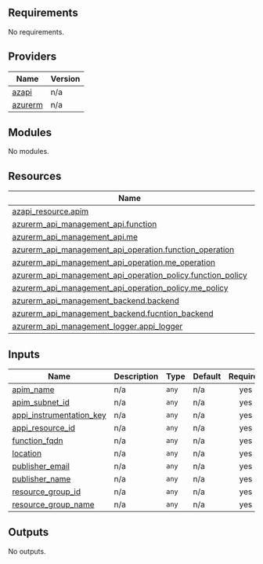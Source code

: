 <!-- BEGIN_TF_DOCS -->
## Requirements

No requirements.

## Providers

| Name | Version |
|------|---------|
| <a name="provider_azapi"></a> [azapi](#provider\_azapi) | n/a |
| <a name="provider_azurerm"></a> [azurerm](#provider\_azurerm) | n/a |

## Modules

No modules.

## Resources

| Name | Type |
|------|------|
| [azapi_resource.apim](https://registry.terraform.io/providers/azure/azapi/latest/docs/resources/resource) | resource |
| [azurerm_api_management_api.function](https://registry.terraform.io/providers/hashicorp/azurerm/latest/docs/resources/api_management_api) | resource |
| [azurerm_api_management_api.me](https://registry.terraform.io/providers/hashicorp/azurerm/latest/docs/resources/api_management_api) | resource |
| [azurerm_api_management_api_operation.function_operation](https://registry.terraform.io/providers/hashicorp/azurerm/latest/docs/resources/api_management_api_operation) | resource |
| [azurerm_api_management_api_operation.me_operation](https://registry.terraform.io/providers/hashicorp/azurerm/latest/docs/resources/api_management_api_operation) | resource |
| [azurerm_api_management_api_operation_policy.function_policy](https://registry.terraform.io/providers/hashicorp/azurerm/latest/docs/resources/api_management_api_operation_policy) | resource |
| [azurerm_api_management_api_operation_policy.me_policy](https://registry.terraform.io/providers/hashicorp/azurerm/latest/docs/resources/api_management_api_operation_policy) | resource |
| [azurerm_api_management_backend.backend](https://registry.terraform.io/providers/hashicorp/azurerm/latest/docs/resources/api_management_backend) | resource |
| [azurerm_api_management_backend.fucntion_backend](https://registry.terraform.io/providers/hashicorp/azurerm/latest/docs/resources/api_management_backend) | resource |
| [azurerm_api_management_logger.appi_logger](https://registry.terraform.io/providers/hashicorp/azurerm/latest/docs/resources/api_management_logger) | resource |

## Inputs

| Name | Description | Type | Default | Required |
|------|-------------|------|---------|:--------:|
| <a name="input_apim_name"></a> [apim\_name](#input\_apim\_name) | n/a | `any` | n/a | yes |
| <a name="input_apim_subnet_id"></a> [apim\_subnet\_id](#input\_apim\_subnet\_id) | n/a | `any` | n/a | yes |
| <a name="input_appi_instrumentation_key"></a> [appi\_instrumentation\_key](#input\_appi\_instrumentation\_key) | n/a | `any` | n/a | yes |
| <a name="input_appi_resource_id"></a> [appi\_resource\_id](#input\_appi\_resource\_id) | n/a | `any` | n/a | yes |
| <a name="input_function_fqdn"></a> [function\_fqdn](#input\_function\_fqdn) | n/a | `any` | n/a | yes |
| <a name="input_location"></a> [location](#input\_location) | n/a | `any` | n/a | yes |
| <a name="input_publisher_email"></a> [publisher\_email](#input\_publisher\_email) | n/a | `any` | n/a | yes |
| <a name="input_publisher_name"></a> [publisher\_name](#input\_publisher\_name) | n/a | `any` | n/a | yes |
| <a name="input_resource_group_id"></a> [resource\_group\_id](#input\_resource\_group\_id) | n/a | `any` | n/a | yes |
| <a name="input_resource_group_name"></a> [resource\_group\_name](#input\_resource\_group\_name) | n/a | `any` | n/a | yes |

## Outputs

No outputs.
<!-- END_TF_DOCS -->